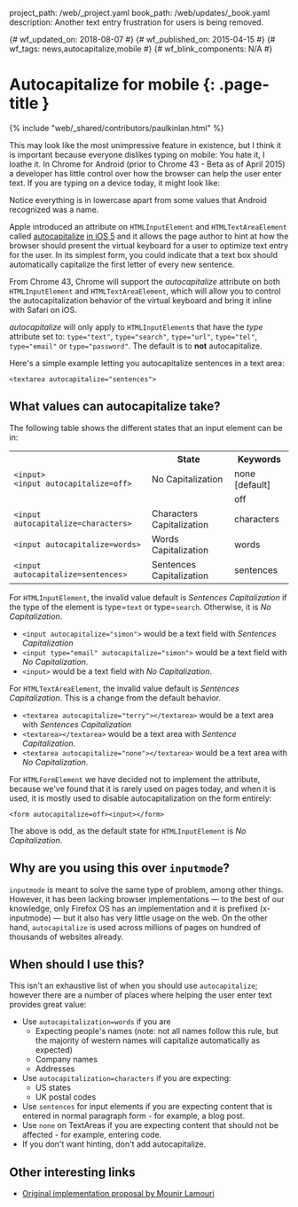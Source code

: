 project_path: /web/_project.yaml book_path: /web/updates/_book.yaml description: Another text entry frustration for users is being removed.

{# wf_updated_on: 2018-08-07 #} {# wf_published_on: 2015-04-15 #} {# wf_tags: news,autocapitalize,mobile #} {# wf_blink_components: N/A #}

# Autocapitalize for mobile {: .page-title }

{% include "web/_shared/contributors/paulkinlan.html" %}

This may look like the most unimpressive feature in existence, but I think it is important because everyone dislikes typing on mobile: You hate it, I loathe it. In Chrome for Android (prior to Chrome 43 - Beta as of April 2015) a developer has little control over how the browser can help the user enter text. If you are typing on a device today, it might look like:

Notice everything is in lowercase apart from some values that Android recognized was a name.

Apple introduced an attribute on `HTMLInputElement` and `HTMLTextAreaElement` called [autocapitalize](https://developer.apple.com/library/safari/documentation/AppleApplications/Reference/SafariHTMLRef/Articles/Attributes.html#//apple_ref/doc/uid/TP40008058-autocapitalize) [in iOS 5](https://developer.apple.com/library/safari/documentation/AppleApplications/Reference/SafariHTMLRef/Articles/Attributes.html#//apple_ref/doc/uid/TP40008058-autocapitalize) and it allows the page author to hint at how the browser should present the virtual keyboard for a user to optimize text entry for the user. In its simplest form, you could indicate that a text box should automatically capitalize the first letter of every new sentence.

From Chrome 43, Chrome will support the *autocapitalize* attribute on both `HTMLInputElement` and `HTMLTextAreaElement`, which will allow you to control the autocapitalization behavior of the virtual keyboard and bring it inline with Safari on iOS.

*autocapitalize* will only apply to `HTMLInputElement`s that have the *type* attribute set to: `type="text"`, `type="search"`, `type="url"`, `type="tel"`, `type="email"` or `type="password"`. The default is to **not** autocapitalize.

Here's a simple example letting you autocapitalize sentences in a text area:

`<textarea autocapitalize="sentences">`

## What values can autocapitalize take?

The following table shows the different states that an input element can be in:

<table class="">
  <tr>
    
<th></th>
<th>State</th>
<th>Keywords</th>
  </tr>
  
  <tr>
    <td>
      <code>&lt;input&gt;</code><br />
<code>&lt;input autocapitalize=off&gt;</code>
    </td>
<td>No Capitalization</td>
<td>none [default]</td>
  </tr>
  
  <tr>
    
<td></td>
<td></td>
<td>off</td>
  </tr>
  
  <tr>
    
<td><code>&lt;input autocapitalize=characters&gt;</code></td>
<td>Characters Capitalization</td>
<td>characters</td>
  </tr>
  
  <tr>
    
<td><code>&lt;input autocapitalize=words&gt;</code></td>
<td>Words Capitalization</td>
<td>words</td>
  </tr>
  
  <tr>
    
<td><code>&lt;input autocapitalize=sentences&gt;</code></td>
<td>Sentences Capitalization</td>
<td>sentences</td>
  </tr>
</table>

For `HTMLInputElement`, the invalid value default is *Sentences Capitalization* if the type of the element is type=`text` or type=`search`. Otherwise, it is *No Capitalization*.

* `<input autocapitalize="simon">` would be a text field with *Sentences Capitalization* 
* `<input type="email" autocapitalize="simon">` would be a text field with *No Capitalization*. 
* `<input>` would be a text field with *No Capitalization*.

For `HTMLTextAreaElement`, the invalid value default is *Sentences Capitalization*. This is a change from the default behavior.

* `<textarea autocapitalize="terry"></textarea>` would be a text area with *Sentences Capitalization* 
* `<textarea></textarea>` would be a text area with *Sentence Capitalization*.
* `<textarea autocapitalize="none"></textarea>` would be a text area with *No Capitalization*.

For `HTMLFormElement` we have decided not to implement the attribute, because we've found that it is rarely used on pages today, and when it is used, it is mostly used to disable autocapitalization on the form entirely:

`<form autocapitalize=off><input></form>`

The above is odd, as the default state for `HTMLInputElement` is *No Capitalization*.

## Why are you using this over `inputmode`?

`inputmode` is meant to solve the same type of problem, among other things. However, it has been lacking browser implementations &mdash; to the best of our knowledge, only Firefox OS has an implementation and it is prefixed (x-inputmode) &mdash; but it also has very little usage on the web. On the other hand, `autocapitalize` is used across millions of pages on hundred of thousands of websites already.

## When should I use this?

This isn't an exhaustive list of when you should use `autocapitalize`; however there are a number of places where helping the user enter text provides great value:

* Use `autocapitalization=words` if you are 
    * Expecting people's names (note: not all names follow this rule, but the majority of western names will capitalize automatically as expected)
    * Company names
    * Addresses
* Use `autocapitalization=characters` if you are expecting: 
    * US states
    * UK postal codes
* Use `sentences` for input elements if you are expecting content that is entered in normal paragraph form - for example, a blog post.
* Use `none` on TextAreas if you are expecting content that should not be affected - for example, entering code.
* If you don't want hinting, don't add autocapitalize.

## Other interesting links

* [Original implementation proposal by Mounir Lamouri](https://github.com/mounirlamouri/html-autocapitalize/blob/master/proposal.md)